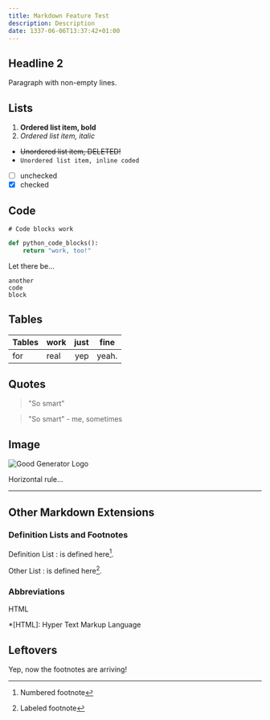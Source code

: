 ```yaml
---
title: Markdown Feature Test
description: Description
date: 1337-06-06T13:37:42+01:00
---
```


## Headline 2

Paragraph
with
non-empty
lines.

## Lists

1. **Ordered list item, bold**
2. *Ordered list item, italic*

* ~~Unordered list item, DELETED!~~
* `Unordered list item, inline coded`

- [ ] unchecked
- [x] checked

## Code

```
# Code blocks work
```

```python
def python_code_blocks():
    return "work, too!"
```

Let there be...

    another
    code
    block

## Tables

Tables | work | just | fine
---|---|---:|---
for | real | yep | yeah.

## Quotes

> "So smart"

> "So smart" - me, sometimes

## Image

![Good Generator Logo](https://ooz.github.io/ggpy/static/gg.png)

Horizontal rule...

----

## Other Markdown Extensions

### Definition Lists and Footnotes

Definition List
:   is defined here[^1].

Other List
:   is defined here[^here].

### Abbreviations

HTML

*[HTML]: Hyper Text Markup Language

## Leftovers

Yep, now the footnotes are arriving!

[^1]: Numbered footnote
[^here]: Labeled footnote